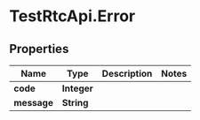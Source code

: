# TestRtcApi.Error

## Properties
Name | Type | Description | Notes
------------ | ------------- | ------------- | -------------
**code** | **Integer** |  | 
**message** | **String** |  | 


